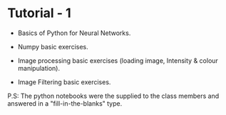 # Tutorial - 1

- Basics of Python for Neural Networks.

- Numpy basic exercises.

- Image processing basic exercises (loading image, Intensity & colour manipulation).
- Image Filtering basic exercises.


P.S: The python notebooks were the supplied to the class members and answered in a "fill-in-the-blanks" type.